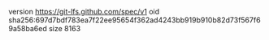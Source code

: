 version https://git-lfs.github.com/spec/v1
oid sha256:697d7bdf783ea7f22ee95654f362ad4243bb919b910b82d73f567f69a58ba6ed
size 8163
